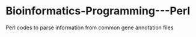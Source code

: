 # Bioinformatics-Programming---Perl
Perl codes to parse information from common gene annotation files
